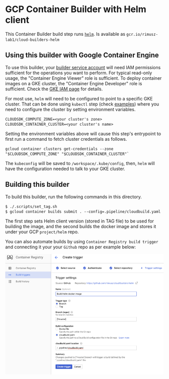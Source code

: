 # GCP Container Builder with Helm client


This Container Builder build step runs [`helm`](https://github.com/kubernetes/helm).
Is available as `gcr.io/rimusz-lab1/cloud-builders-helm`

## Using this builder with Google Container Engine

To use this builder, your
[builder service account](https://cloud.google.com/container-builder/docs/how-to/service-account-permissions)
will need IAM permissions sufficient for the operations you want to perform. For
typical read-only usage, the "Container Engine Viewer" role is sufficient. To
deploy container images on a GKE cluster, the "Container Engine Developer" role
is sufficient. Check the
[GKE IAM page](https://cloud.google.com/container-engine/docs/iam-integration)
for details.

For most use, `helm` will need to be configured to point to a specific GKE
cluster. That can be done using `kubectl` step (check [examples](examples))
where you need to configure the cluster by setting environment variables.

    CLOUDSDK_COMPUTE_ZONE=<your cluster's zone>
    CLOUDSDK_CONTAINER_CLUSTER=<your cluster's name>

Setting the environment variables above will cause this step's entrypoint to
first run a command to fetch cluster credentials as follows.

    gcloud container clusters get-credentials --zone "$CLOUDSDK_COMPUTE_ZONE" "$CLOUDSDK_CONTAINER_CLUSTER"`

The `kubeconfig` will be saved to `/workspace/.kube/config`, then, `helm` will
have the configuration needed to talk to your GKE cluster.

## Building this builder

To build this builder, run the following commands in this directory.

    $ ./.scripts/set_tag.sh
    $ gcloud container builds submit . --config=.pipeline/cloudbuild.yaml

The first step sets Helm client version (stored in TAG file) to be used for building the image,
and the second builds the docker image and stores it under your GCP `project/helm` repo.

You can also automate builds by using `Container Registry build trigger` and connecting it your your `Github` repo
as per example below:

![dockerbuilder-trigger](dockerbuilder-trigger.png "dockerbuilder-trigger")
